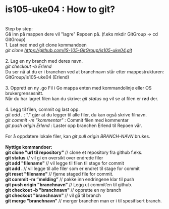 # is105-uke04 : How to git?
<br> Step by step:
<br> Gå inn på mappen dere vil "lagre" Repoen på. (f.eks mkdir GitGroup  -> cd GitGroup)
<br> 1. Last ned med git clone kommandoen
<br> <i> git clone https://github.com/IS-105-GitGroup/is105-uke04.git</i>
<br>
<br> 2. Lag en ny branch med deres navn.
<br> <i> git checkout -b Erlend </i>
<br> Du ser nå at du er i branchen ved at branchnavn står etter mappestrukturen: GitGroup/is105-uke04 (Erlend)
<br>
<br> 3. Opprett en ny .go Fil i Go mappa enten med kommandolinje eller OS brukergrensesnitt.
<br> Når du har lagret filen kan du skrive: <i> git status </i> og vil se at filen er rød der.
<br>
<br> 4. Legg til filen, commit og last opp.
<br> <i> git add . </i> : "." gjør at du legger til alle filer, du kan også skrive filnavn.
<br> <i> git commit -m "kommentar"</i> : Commit filen med kommentar
<br> <i> git push origin Erlend </i> : Laster opp branchen Erlend til Repoen vår.
<br>
<br> For å oppdatere lokale filer, kan <i> git pull origin BRANCH-NAVN </i> brukes.
<br>
<br> <b> Nyttige kommandoer: </b>
<br><b>git clone "url til repository"     </b>// clone et repository fra github f.eks.
<br><b>git status</b>				  // vil gi en oversikt over endrede filer
<br><b>git add "filename" 		  </b>// vil legge til filen til stage for commit
<br><b>git add .		  </b>// vil legge til alle filer som er endret til stage for commit
<br><b>git reset "filename"		</b>   // fjerne staged file for commit.
<br><b>git commit	-m “melding”	</b>  // pakke inn endringene klar til push
<br><b>git push origin "branchnavn" </b>// Legg ut commit’en til github.
<br><b>git checkout -b "branchnavn" </b>// opprette en ny branch
<br><b>git checkout "branchnavn" 	  </b>// vil gå til branch
<br><b>git merge "branchnavn"	</b>// merger branchen man er i til spesifisert branch. 
